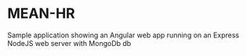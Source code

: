 # MEAN-HR

Sample application showing an Angular web app running on an Express NodeJS web server with MongoDb db
